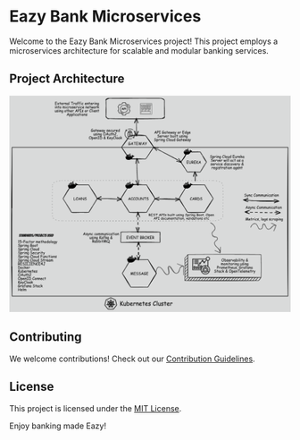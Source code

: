 # Eazy Bank Microservices

Welcome to the Eazy Bank Microservices project! This project employs a microservices architecture for scalable and
modular banking services.

## Project Architecture

![project architecture ](assests/1%20-%20Microservices.png)

## Contributing

We welcome contributions! Check out our [Contribution Guidelines](CONTRIBUTING.md).

## License

This project is licensed under the [MIT License](LICENSE).

Enjoy banking made Eazy!